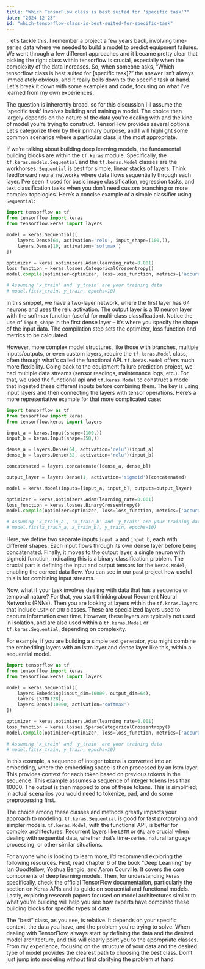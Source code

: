 ```yaml
---
title: "Which TensorFlow class is best suited for 'specific task'?"
date: "2024-12-23"
id: "which-tensorflow-class-is-best-suited-for-specific-task"
---
```


, let’s tackle this. I remember a project a few years back, involving time-series data where we needed to build a model to predict equipment failures. We went through a few different approaches and it became pretty clear that picking the right class within tensorflow is crucial, especially when the complexity of the data increases. So, when someone asks, “Which tensorflow class is best suited for [specific task]?” the answer isn’t always immediately obvious, and it really boils down to the specific task at hand. Let's break it down with some examples and code, focusing on what I’ve learned from my own experiences.

The question is inherently broad, so for this discussion I'll assume the 'specific task' involves building and training a model. The choice then largely depends on the nature of the data you're dealing with and the kind of model you’re trying to construct. TensorFlow provides several options. Let’s categorize them by their primary purpose, and I will highlight some common scenarios where a particular class is the most appropriate.

If we’re talking about building deep learning models, the fundamental building blocks are within the `tf.keras` module. Specifically, the `tf.keras.models.Sequential` and the `tf.keras.Model` classes are the workhorses. `Sequential` is best for simple, linear stacks of layers. Think feedforward neural networks where data flows sequentially through each layer. I’ve seen it used for basic image classification, regression tasks, and text classification tasks when you don’t need custom branching or more complex topologies. Here’s a concise example of a simple classifier using `Sequential`:

```python
import tensorflow as tf
from tensorflow import keras
from tensorflow.keras import layers

model = keras.Sequential([
    layers.Dense(64, activation='relu', input_shape=(100,)),
    layers.Dense(10, activation='softmax')
])

optimizer = keras.optimizers.Adam(learning_rate=0.001)
loss_function = keras.losses.CategoricalCrossentropy()
model.compile(optimizer=optimizer, loss=loss_function, metrics=['accuracy'])

# Assuming 'x_train' and 'y_train' are your training data
# model.fit(x_train, y_train, epochs=10)
```

In this snippet, we have a two-layer network, where the first layer has 64 neurons and uses the relu activation. The output layer is a 10 neuron layer with the softmax function (useful for multi-class classification). Notice the use of `input_shape` in the first dense layer – it’s where you specify the shape of the input data. The compilation step sets the optimizer, loss function and metrics to be calculated.

However, more complex model structures, like those with branches, multiple inputs/outputs, or even custom layers, require the `tf.keras.Model` class, often through what's called the functional API. `tf.keras.Model` offers much more flexibility. Going back to the equipment failure prediction project, we had multiple data streams (sensor readings, maintenance logs, etc.). For that, we used the functional api and `tf.keras.Model` to construct a model that ingested these different inputs before combining them. The key is using input layers and then connecting the layers with tensor operations. Here’s a more representative example for that more complicated case:

```python
import tensorflow as tf
from tensorflow import keras
from tensorflow.keras import layers

input_a = keras.Input(shape=(100,))
input_b = keras.Input(shape=(50,))

dense_a = layers.Dense(64, activation='relu')(input_a)
dense_b = layers.Dense(32, activation='relu')(input_b)

concatenated = layers.concatenate([dense_a, dense_b])

output_layer = layers.Dense(1, activation='sigmoid')(concatenated)

model = keras.Model(inputs=[input_a, input_b], outputs=output_layer)

optimizer = keras.optimizers.Adam(learning_rate=0.001)
loss_function = keras.losses.BinaryCrossentropy()
model.compile(optimizer=optimizer, loss=loss_function, metrics=['accuracy'])

# Assuming 'x_train_a', 'x_train_b' and 'y_train' are your training data
# model.fit([x_train_a, x_train_b], y_train, epochs=10)
```

Here, we define two separate inputs `input_a` and `input_b`, each with different shapes. Each input flows through its own dense layer before being concatenated. Finally, it moves to the output layer, a single neuron with sigmoid function, indicating this is a binary classification problem. The crucial part is defining the input and output tensors for the `keras.Model`, enabling the correct data flow. You can see in our past project how useful this is for combining input streams.

Now, what if your task involves dealing with data that has a sequence or temporal nature? For that, you start thinking about Recurrent Neural Networks (RNNs). Then you are looking at layers within the `tf.keras.layers` that include `LSTM` or `GRU` classes. These are specialized layers used to capture information over time. However, these layers are typically not used in isolation, and are also used within a `tf.keras.Model` or `tf.keras.Sequential`, depending on complexity.

For example, if you are building a simple text generator, you might combine the embedding layers with an lstm layer and dense layer like this, within a sequential model.

```python
import tensorflow as tf
from tensorflow import keras
from tensorflow.keras import layers

model = keras.Sequential([
    layers.Embedding(input_dim=10000, output_dim=64),
    layers.LSTM(128),
    layers.Dense(10000, activation='softmax')
])

optimizer = keras.optimizers.Adam(learning_rate=0.001)
loss_function = keras.losses.SparseCategoricalCrossentropy()
model.compile(optimizer=optimizer, loss=loss_function, metrics=['accuracy'])

# Assuming 'x_train' and 'y_train' are your training data
# model.fit(x_train, y_train, epochs=10)
```

In this example, a sequence of integer tokens is converted into an embedding, where the embedding space is then processed by an lstm layer. This provides context for each token based on previous tokens in the sequence. This example assumes a sequence of integer tokens less than 10000. The output is then mapped to one of these tokens. This is simplified; in actual scenarios you would need to tokenize, pad, and do some preprocessing first.

The choice among these classes and methods greatly impacts your approach to modeling. `tf.keras.Sequential` is good for fast prototyping and simpler models. `tf.keras.Model`, with the functional API, is better for complex architectures. Recurrent layers like `LSTM` or `GRU` are crucial when dealing with sequential data, whether that’s time-series, natural language processing, or other similar situations.

For anyone who is looking to learn more, I’d recommend exploring the following resources. First, read chapter 6 of the book "Deep Learning" by Ian Goodfellow, Yoshua Bengio, and Aaron Courville. It covers the core components of deep learning models. Then, for understanding keras specifically, check the official TensorFlow documentation, particularly the section on Keras APIs and its guide on sequential and functional models. Lastly, exploring research papers focused on model architectures similar to what you're building will help you see how experts have combined these building blocks for specific types of data.

The “best” class, as you see, is relative. It depends on your specific context, the data you have, and the problem you're trying to solve. When dealing with TensorFlow, always start by defining the data and the desired model architecture, and this will clearly point you to the appropriate classes. From my experience, focusing on the structure of your data and the desired type of model provides the clearest path to choosing the best class. Don’t just jump into modeling without first clarifying the problem at hand.
